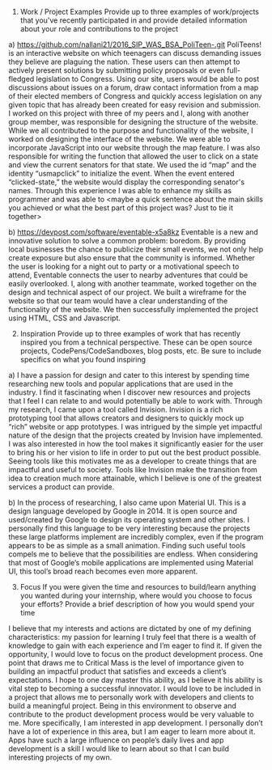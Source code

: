 1) Work / Project Examples
Provide up to three examples of work/projects that you've recently participated in and provide detailed information about your role and contributions to the project

a) https://github.com/nallani21/2016_SIP_WAS_BSA_PoliTeen-.git
PoliTeens! is an interactive website on which teenagers can discuss demanding issues they believe are plaguing the nation. These users can then attempt to actively present solutions by submitting policy proposals or even full-fledged legislation to Congress. Using our site, users would be able to post discussions about issues on a forum, draw contact information from a map of their  elected members of Congress and quickly access legislation on any given topic that has already been created for easy revision and submission. I worked on this project with three of my peers and I, along with another group member, was responsible for designing the structure of the website. While we all contributed to the purpose and functionality of the website, I worked on designing the interface of the website. We were able to incorporate JavaScript into our website through the map feature. I was also responsible for writing the function that allowed the user to click on a state and view the current senators for that state. We used the id “map” and the identity “usmapclick” to initialize the event. When the event entered “clicked-state,” the website would display the corresponding senator's names. Through this experience I was able to enhance my skills as programmer and was able to  <maybe a quick sentence about the main skills you achieved or what the best part of this project was? Just to tie it together>

b) https://devpost.com/software/eventable-x5a8kz
Eventable is a new and innovative solution to solve a  common problem: boredom. By providing local businesses the chance to publicize their small events, we not only help create exposure but also ensure that the community is informed. Whether the user is looking for a night out to party or a motivational speech to attend, Eventable connects the user to nearby adventures that could be easily overlooked. I, along with another teammate, worked together on the design and technical aspect of our project. We built a wireframe for the website so that our team would have a clear understanding of the functionality of the website. We then successfully implemented the project using HTML, CSS and Javascript. <same thing here as the last sentence from above>

2) Inspiration
Provide up to three examples of work that has recently inspired you from a technical perspective. These can be open source projects, CodePens/CodeSandboxes, blog posts, etc. Be sure to include specifics on what you found inspiring

a) I have a passion for design and cater to this interest by spending time researching new tools and popular applications that are used in the industry. I find it fascinating when I discover new resources and projects that I feel I can relate to and would potentially be able to work with. Through my research, I came upon a tool called Invision. Invision is a rich prototyping tool that allows creators and designers to quickly mock up “rich” website or app prototypes. I was intrigued by the simple yet impactful nature of the design that the projects created by Invision have implemented. I was also interested in how the tool makes it significantly easier for the user to bring his or her vision to life in order to put out the best product possible. Seeing tools like this motivates me as a developer to create things that are impactful and useful to society. Tools like Invision make the transition from idea to creation much more attainable, which I believe is one of the greatest services a product can provide.

b) In the process of researching, I also came upon Material UI. This is a design language developed by Google in 2014. It is open source and used/created by Google to design its operating system and other sites. I personally find this language to be very interesting because the projects these large platforms implement are incredibly complex, even if the program appears to be as simple as a small animation. Finding such useful tools compels me to believe that the possibilities are endless. When considering that most of Google’s mobile applications are implemented using Material UI, this tool’s broad reach becomes even more apparent.

3) Focus
If you were given the time and resources to build/learn anything you wanted during your internship, where would you choose to focus your efforts? Provide a brief description of how you would spend your time

I believe that my interests and actions are dictated by one of my defining characteristics: my passion for learning  I truly feel that there is a wealth of knowledge to gain with each experience and I’m eager to find it. If given the opportunity, I would love to focus on the product development process. One point that draws me to Critical Mass is the level of importance given to building an impactful product that satisfies and exceeds a client’s expectations. I hope to one day master this ability, as I believe it his ability is vital step to becoming a successful innovator. I would love to be included in a project that allows me to personally work with developers and clients to build a meaningful project. Being in this environment to observe and contribute to the product development process would be very valuable to me. More specifically, I am interested in app development. I personally don’t have a lot of experience in this area, but I am eager to learn more about it. Apps have such a large influence on people’s daily lives and app development is a skill I would like to learn about so that I can build interesting projects of my own. 
